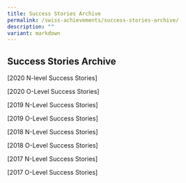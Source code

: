 ```yaml
---
title: Success Stories Archive
permalink: /swiss-achievements/success-stories-archive/
description: ""
variant: markdown
---
```

## Success Stories Archive

[2020 N-level Success Stories]

[2020 O-Level Success Stories]

[2019 N-Level Success Stories]

[2019 O-Level Success Stories]

[2018 N-Level Success Stories]

[2018 O-Level Success Stories]

[2017 N-Level Success Stories]

[2017 O-Level Success Stories]